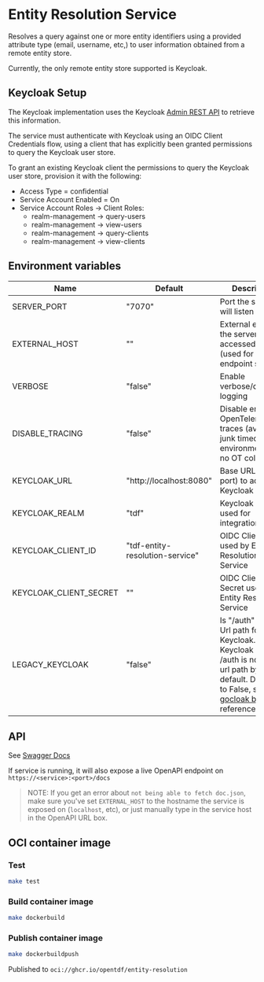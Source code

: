 # Entity Resolution Service

Resolves a query against one or more entity identifiers using a provided attribute type (email, username, etc,) to user information obtained from a remote entity store.

Currently, the only remote entity store supported is Keycloak.

## Keycloak Setup

The Keycloak implementation uses the Keycloak [Admin REST API](https://www.keycloak.org/docs-api/18.0/rest-api/index.html) to retrieve this information.

The service must authenticate with Keycloak using an OIDC Client Credentials flow, using a client that has explicitly been granted permissions to query the Keycloak user store.

To grant an existing Keycloak client the permissions to query the Keycloak user store, provision it with the following:

- Access Type = confidential
- Service Account Enabled = On
- Service Account Roles -> Client Roles:
  - realm-management -> query-users
  - realm-management -> view-users
  - realm-management -> query-clients
  - realm-management -> view-clients

## Environment variables

| Name                   | Default                         | Description                                                                                                                                                                                                   |
| ---------------------- | ------------------------------- | ------------------------------------------------------------------------------------------------------------------------------------------------------------------------------------------------------------- |
| SERVER_PORT            | "7070"                          | Port the server will listen on                                                                                                                                                                                |
| EXTERNAL_HOST          | ""                              | External endpoint the server will be accessed from (used for OpenAPI endpoint serving)                                                                                                                        |
| VERBOSE                | "false"                         | Enable verbose/debug logging                                                                                                                                                                                  |
| DISABLE_TRACING        | "false"                         | Disable emitting OpenTelemetry traces (avoids junk timeouts if environment has no OT collector)                                                                                                               |
| KEYCLOAK_URL           | "http://localhost:8080"         | Base URL (host + port) to access Keycloak                                                                                                                                                                     |
| KEYCLOAK_REALM         | "tdf"                           | Keycloak Realm used for integration                                                                                                                                                                           |
| KEYCLOAK_CLIENT_ID     | "tdf-entity-resolution-service" | OIDC Client ID used by Entity Resolution Service                                                                                                                                                              |
| KEYCLOAK_CLIENT_SECRET | ""                              | OIDC Client Secret used by Entity Resolution Service                                                                                                                                                          |
| LEGACY_KEYCLOAK        | "false"                         | Is "/auth" in the Url path for Keycloak. e.g. Keycloak 17+ /auth is not in the url path by default. Defaults to False, see [gocloak bug](https://github.com/Nerzal/gocloak/issues/346) for reference/context. |

## API

See [Swagger Docs](./docs/swagger.yaml)

If service is running, it will also expose a live OpenAPI endpoint on `https://<service>:<port>/docs`

> NOTE: If you get an error about `not being able to fetch doc.json`, make sure you've set `EXTERNAL_HOST` to the hostname the service is exposed on (`localhost`, etc), or just manually type in the service host in the OpenAPI URL box.

## OCI container image

### Test

```sh
make test
```

### Build container image

```sh
make dockerbuild
```

### Publish container image

```sh
make dockerbuildpush
```

Published to `oci://ghcr.io/opentdf/entity-resolution`
